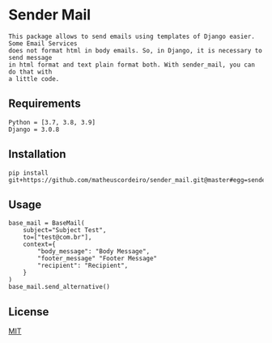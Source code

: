 # Sender Mail

    This package allows to send emails using templates of Django easier. Some Email Services 
    does not format html in body emails. So, in Django, it is necessary to send message 
    in html format and text plain format both. With sender_mail, you can do that with 
    a little code.

## Requirements

    Python = [3.7, 3.8, 3.9]
    Django = 3.0.8

## Installation

```
pip install git+https://github.com/matheuscordeiro/sender_mail.git@master#egg=sender_mail
```

## Usage
```
base_mail = BaseMail(
    subject="Subject Test",
    to=["test@com.br"],
    context={
        "body_message": "Body Message",
        "footer_message" "Footer Message"
        "recipient": "Recipient",
    }
)
base_mail.send_alternative()
```

## License
[MIT](https://choosealicense.com/licenses/mit/)
